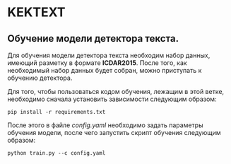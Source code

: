 # KEKTEXT

## Обучение модели детектора текста.

Для обучения модели детектора текста необходим набор данных, имеющий разметку в
формате __ICDAR2015__. После того, как необходимый набор данных будет собран, можно
приступать к обучению детектора.

Для того, чтобы пользоваться кодом обучения, лежащим в этой ветке, необходимо
сначала установить зависимости следующим образом:

    pip install -r requirements.txt
    
После этого в файле *config.yaml* необходимо задать параметры обучения модели,
после чего запустить скрипт обучения следующим образом:

    python train.py --c config.yaml
    
